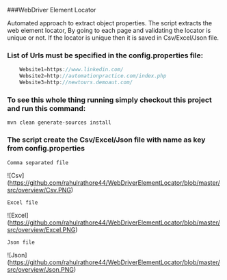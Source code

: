 ###WebDriver Element Locator


Automated approach to extract object properties. The script extracts the web element locator,
By going to each page and validating the locator is unique or not.
If the locator is unique then it is saved in Csv/Excel/Json file.

### List of Urls must be specified in the config.properties file:

```java
    Website1=https://www.linkedin.com/
    Website2=http://automationpractice.com/index.php
    Website3=http://newtours.demoaut.com/
```

### To see this whole thing running simply checkout this project and run this command:

`mvn clean generate-sources install`

### The script create the Csv/Excel/Json file with name as key from config.properties 

`Comma separated file`

![Csv]
(https://github.com/rahulrathore44/WebDriverElementLocator/blob/master/src/overview/Csv.PNG)

`Excel file`

![Excel]
(https://github.com/rahulrathore44/WebDriverElementLocator/blob/master/src/overview/Excel.PNG)

`Json file`

![Json]
(https://github.com/rahulrathore44/WebDriverElementLocator/blob/master/src/overview/Json.PNG) 

